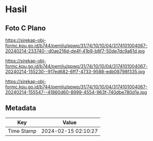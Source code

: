 # Hasil

## Foto C Plano

https://sirekap-obj-formc.kpu.go.id/b744/pemilu/ppwp/31/74/10/10/04/3174101004067-20240214-233740--d0ae216d-de4f-41b9-b8f7-50de7dc9a61d.jpg

https://sirekap-obj-formc.kpu.go.id/b744/pemilu/ppwp/31/74/10/10/04/3174101004067-20240214-155230--917ed682-6ff7-4733-9588-edb08798f335.jpg

https://sirekap-obj-formc.kpu.go.id/b744/pemilu/ppwp/31/74/10/10/04/3174101004067-20240214-155547--41860d60-8999-4554-963f-740dbe780d1e.jpg


## Metadata

| Key        | Value               |
| ---------- | ------------------- |
| Time Stamp | 2024-02-15 02:10:27 |




